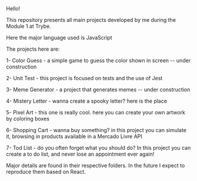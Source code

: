 Hello!

This repository presents all main projects developed by me during the Module 1 at Trybe.

Here the major language used is JavaScript

The projects here are: 

1- Color Guess - a simple game to guess the color shown in screen -- under construction

2- Unit Test - this project is focused on tests and the use of Jest

3- Meme Generator - a project that generates memes -- under construction

4- Mistery Letter - wanna create a spooky letter? here is the place

5- Pixel Art - this one is really cool. here you can create your own artwork by coloring boxes

6- Shopping Cart - wanna buy something? in this project you can simulate it, browsing in products available in a Mercado Livre API

7- Tod List - do you often forget what you should do? In this project you can create a to do list, and never lose an appointment ever again!

Major details are found in their respective folders. In the future I expect to reproduce them based on React. 
